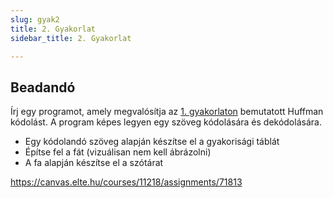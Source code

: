 ```yaml
---
slug: gyak2
title: 2. Gyakorlat 
sidebar_title: 2. Gyakorlat

---
```


## Beadandó
Írj egy programot, amely megvalósítja az [1. gyakorlaton](gyak1) bemutatott Huffman kódolást. A program képes legyen egy szöveg kódolására és dekódolására.

-   Egy kódolandó szöveg alapján készítse el a gyakorisági táblát
-   Építse fel a fát (vizuálisan nem kell ábrázolni)
-   A fa alapján készítse el a szótárat

https://canvas.elte.hu/courses/11218/assignments/71813

<!--stackedit_data:
eyJoaXN0b3J5IjpbNDc2ODExOTk0LDE3Njk5OTM0NTAsODM1ND
c4OTcyXX0=
-->